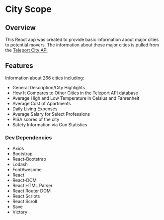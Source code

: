 # City Scope

## Overview
This React app was created to provide basic information about major cities to potential movers. The information about these major cities is pulled from the [Teleport City API](https://developers.teleport.org/api/)

## Features

Information about 266 cities including:
- General Description/City Highlights
- How It Compares to Other Cities in the Teleport API database
- Average High and Low Temperature in Celsius and Fahrenheit
- Average Cost of Apartments
- Daily Living Expenses
- Average Salary for Select Professions
- PISA scores of the city
- Safety Information via Gun Statistics

### Dev Dependencies
- Axios
- Bootstrap
- React-Bootstrap
- Lodash
- FontAwesome
- React
- React-DOM
- React HTML Parser
- React Router DOM
- React Scripts
- React Scroll
- Save
- Victory

